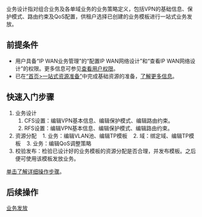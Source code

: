 业务设计指对组合业务及各单域业务的业务策略定义，包括VPN的基础信息、保护模式、路由约束及QoS配置，供租户选择已创建的业务模板进行一站式业务发放。

## 前提条件
- 用户具备“IP WAN业务管理”的“配置IP WAN网络设计”和“查看IP WAN网络设计”的权限。更多信息可参见[查看用户权限](https://100.100.183.196:31943/hedex/infoCenterHome.html "")。
- 已在[“首页>一站式资源准备”](https://100.100.183.196:31943/hedex/infoCenterHome.html "")中完成基础资源的准备，[了解更多信息](https://100.100.183.196:31943/hedex/infoCenterHome.html "")。

## 快速入门步骤
1. 业务设计
    1. CFS设置：编辑VPN基本信息、编辑保护模式、编辑路由约束。
    2. RFS设置：编辑VPN基本信息、编辑保护模式、编辑路由约束。
2. 资源分配
    1. 业务：编辑VLAN池、编辑TP模板 
    2. 域：绑定域、编辑TP模板 
    3. 业务：编辑QoS调整策略
3. 校验发布：检验已设计好的业务模板的资源分配是否合理，并发布模板。之后便可使用该模板发放业务。

[单击了解详细操作步骤](https://100.100.183.196:31943/hedex/infoCenterHome.html "")。

## 后续操作
[业务发放](https://100.100.183.196:31943/hedex/infoCenterHome.html "")
